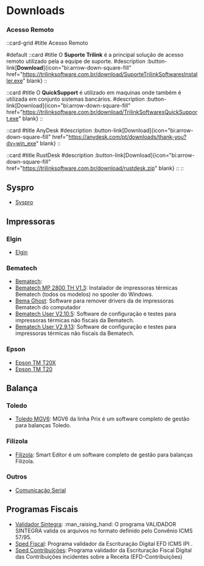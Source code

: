 # Downloads

### Acesso Remoto
::card-grid
#title
Acesso Remoto

#default
  ::card
  #title
  O **Suporte Trilink** é a principal solução de acesso remoto utilizado pela a equipe de suporte.
  #description
  :button-link[**Download**]{icon="bi:arrow-down-square-fill" href="https://trilinksoftware.com.br/download/SuporteTrilinkSoftwaresInstaller.exe" blank}
  ::

  ::card
  #title
  O **QuickSupport** é utilizado em maquinas onde também é utilizada em conjunto sistemas bancários.
  #description
  :button-link[Download]{icon="bi:arrow-down-square-fill" href="https://trilinksoftware.com.br/download/TrilinkSoftwaresQuickSupport.exe" blank}
  ::

  ::card
  #title
  AnyDesk
  #description
  :button-link[Download]{icon="bi:arrow-down-square-fill" href="https://anydesk.com/pt/downloads/thank-you?dv=win_exe" blank}
  ::

  ::card
  #title
  RustDesk
  #description
  :button-link[Download]{icon="bi:arrow-down-square-fill" href="https://trilinksoftware.com.br/download/rustdesk.zip" blank}
  ::
::


## Syspro

- [Syspro]


## Impressoras

### Elgin

- [Elgin]

### Bematech

- [Bematech]:
- [Bematech MP 2800 TH V1.3]:
Instalador de impressoras térmicas Bematech (todos os modelos) no spooler do Windows.
- [Bema Ghost]:
Software para remover drivers da de impressoras Bematech do computador
- [Bematech User V2.10.5]:
Software de configuração e testes para impressoras térmicas não fiscais da Bematech.
- [Bematech User V2.9.13]:
Software de configuração e testes para impressoras térmicas não fiscais da Bematech.

### Epson

- [Epson TM T20X]
- [Epson TM T20]

## Balança

### Toledo

- [Toledo MGV6]:
MGV6 da linha Prix é um software completo de gestão para balanças Toledo.

### Filizola

- [Filizola]:
Smart Editor é um software completo de gestão para balanças Filizola.

### Outros

- [Comunicação Serial]

## Programas Fiscais

- [Validador Sintegra]: 
:man_raising_hand: O programa VALIDADOR SINTEGRA valida os arquivos no formato definido pelo Convênio ICMS 57/95.
- [Sped Fiscal]:
Programa validador da Escrituração Digital EFD ICMS IPI .
- [Sped Contribuições]:
Programa validador da Escrituração Fiscal Digital das Contribuições incidentes sobre a Receita (EFD-Contribuições)

</div>

[Elgin]: https://trilinksoftware.com.br/download/driver-elgin-i7-i8-e-i9-windows-e-linux.zip
[Bematech]: https://trilinksoftware.com.br/download/Spooler-Bematech-v5.0.0.4.zip
[Bematech User V2.10.5]: https://trilinksoftware.com.br/download/BematechUserSoftware-V2.10.5.zip
[Bematech User V2.9.13]: https://trilinksoftware.com.br/download/BematechUserSoftware-V2.9.13.zip
[Bematech MP 2800 TH V1.3]: https://trilinksoftware.com.br/download/Bematech-MP-2800-TH-v1.3.zip
[Bema Ghost]: https://trilinksoftware.com.br/download/BemaGhost.zip
[Epson TM T20x]: https://trilinksoftware.com.br/download/driver-epson-tm-t20x.zip
[Epson TM T20]: https://trilinksoftware.com.br/download/driver-epson-tm-t20.zip

[Toledo MGV6]: https://trilinksoftware.com.br/download/mgv6-toledo.zip
[Filizola]: https://trilinksoftware.com.br/download/Filizola-Smart-2.14-Full.zip
[Comunicação Serial]: https://trilinksoftware.com.br/download/Comunicacao_Serial.rar

[__Suporte Trilink QuickSupport__]: https://trilinksoftware.com.br/download/TrilinkSoftwaresQuickSupport.exe
[__Suporte Trilink__]: https://trilinksoftware.com.br/download/SuporteTrilinkSoftwaresInstaller.exe
[AnyDesk]: https://anydesk.com/pt/downloads/thank-you?dv=win_exe
[RustDesk]: https://trilinksoftware.com.br/download/rustdesk.zip

[Validador Sintegra]: http://receita.fazenda.rs.gov.br/download/1849
[Sped Fiscal]: https://servicos.receita.fazenda.gov.br/publico/programas/Sped/SpedFiscal/PVA_EFD_w32-3.0.5.exe
[Sped Contribuições]: https://servicos.receita.fazenda.gov.br/publico/programas/SpedPisCofinsPVA/EFDContribuicoes_w32-5.0.2.exe

[Syspro]: https://trilinksoftware.com.br/download/Setup.zip